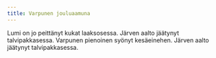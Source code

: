 ```yaml
---
title: Varpunen jouluaamuna
---
```


Lumi on jo peittänyt kukat laaksosessa.
Järven aalto jäätynyt talvipakkasessa.
Varpunen pienoinen syönyt kesäeinehen.
Järven aalto jäätynyt talvipakkasessa.
